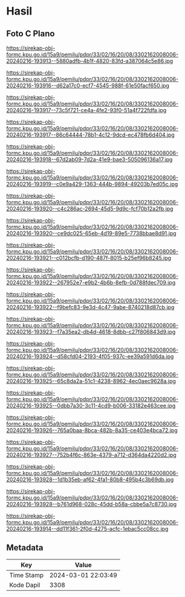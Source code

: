 # Hasil

## Foto C Plano

https://sirekap-obj-formc.kpu.go.id/15a9/pemilu/pdpr/33/02/16/20/08/3302162008006-20240216-193913--5880adfb-4b1f-4820-83fd-a387064c5e86.jpg

https://sirekap-obj-formc.kpu.go.id/15a9/pemilu/pdpr/33/02/16/20/08/3302162008006-20240216-193916--d62a17c0-ecf7-4545-988f-61e50facf650.jpg

https://sirekap-obj-formc.kpu.go.id/15a9/pemilu/pdpr/33/02/16/20/08/3302162008006-20240216-193917--73c5f721-ce4a-4fe2-93f0-51a4f722fdfa.jpg

https://sirekap-obj-formc.kpu.go.id/15a9/pemilu/pdpr/33/02/16/20/08/3302162008006-20240216-193917--86c64444-78b1-4c12-9dcd-ec478fb6d404.jpg

https://sirekap-obj-formc.kpu.go.id/15a9/pemilu/pdpr/33/02/16/20/08/3302162008006-20240216-193918--67d2ab09-7d2a-41e9-bae3-505096136a17.jpg

https://sirekap-obj-formc.kpu.go.id/15a9/pemilu/pdpr/33/02/16/20/08/3302162008006-20240216-193919--c0e9a429-1363-444b-9894-49203b7ed05c.jpg

https://sirekap-obj-formc.kpu.go.id/15a9/pemilu/pdpr/33/02/16/20/08/3302162008006-20240216-193920--c4c286ac-2694-45d5-9d9c-fcf70b12a2fb.jpg

https://sirekap-obj-formc.kpu.go.id/15a9/pemilu/pdpr/33/02/16/20/08/3302162008006-20240216-193920--ce9dc025-65eb-4d19-89e5-7738bbae8d91.jpg

https://sirekap-obj-formc.kpu.go.id/15a9/pemilu/pdpr/33/02/16/20/08/3302162008006-20240216-193921--c012bcfb-d190-487f-8015-b25ef96b8245.jpg

https://sirekap-obj-formc.kpu.go.id/15a9/pemilu/pdpr/33/02/16/20/08/3302162008006-20240216-193922--267952e7-e9b2-4b6b-8efb-0d788fdec709.jpg

https://sirekap-obj-formc.kpu.go.id/15a9/pemilu/pdpr/33/02/16/20/08/3302162008006-20240216-193922--f9befc83-9e3d-4c47-9abe-8740218d87cb.jpg

https://sirekap-obj-formc.kpu.go.id/15a9/pemilu/pdpr/33/02/16/20/08/3302162008006-20240216-193923--f7a35ea2-db4d-4618-8dbb-c27f806843d9.jpg

https://sirekap-obj-formc.kpu.go.id/15a9/pemilu/pdpr/33/02/16/20/08/3302162008006-20240216-193924--d58cfd04-2193-4f05-937c-ee39a591d6da.jpg

https://sirekap-obj-formc.kpu.go.id/15a9/pemilu/pdpr/33/02/16/20/08/3302162008006-20240216-193925--65c8da2a-51c1-4238-8962-4ec0aec9628a.jpg

https://sirekap-obj-formc.kpu.go.id/15a9/pemilu/pdpr/33/02/16/20/08/3302162008006-20240216-193925--0dbb7a30-3c11-4cd9-b006-33182e463cee.jpg

https://sirekap-obj-formc.kpu.go.id/15a9/pemilu/pdpr/33/02/16/20/08/3302162008006-20240216-193926--765a0baa-8bca-482b-8a35-ce403e4bca72.jpg

https://sirekap-obj-formc.kpu.go.id/15a9/pemilu/pdpr/33/02/16/20/08/3302162008006-20240216-193927--752b4f6c-863e-4379-a712-d364da4220d2.jpg

https://sirekap-obj-formc.kpu.go.id/15a9/pemilu/pdpr/33/02/16/20/08/3302162008006-20240216-193928--1d1b35eb-af62-4fa1-80b8-495b4c3b69db.jpg

https://sirekap-obj-formc.kpu.go.id/15a9/pemilu/pdpr/33/02/16/20/08/3302162008006-20240216-193928--b761d968-028c-45dd-b58a-cbbe5a7c8730.jpg

https://sirekap-obj-formc.kpu.go.id/15a9/pemilu/pdpr/33/02/16/20/08/3302162008006-20240216-193914--dd11f361-2f0d-4275-acfc-1ebac5cc08cc.jpg


## Metadata

| Key        | Value               |
| ---------- | ------------------- |
| Time Stamp | 2024-03-01 22:03:49 |
| Kode Dapil | 3308                |



